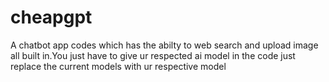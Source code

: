 # cheapgpt
A chatbot app codes which has the abilty to web search and upload image all built in.You just have to give ur respected ai model in the code just replace the current models with ur respective model
